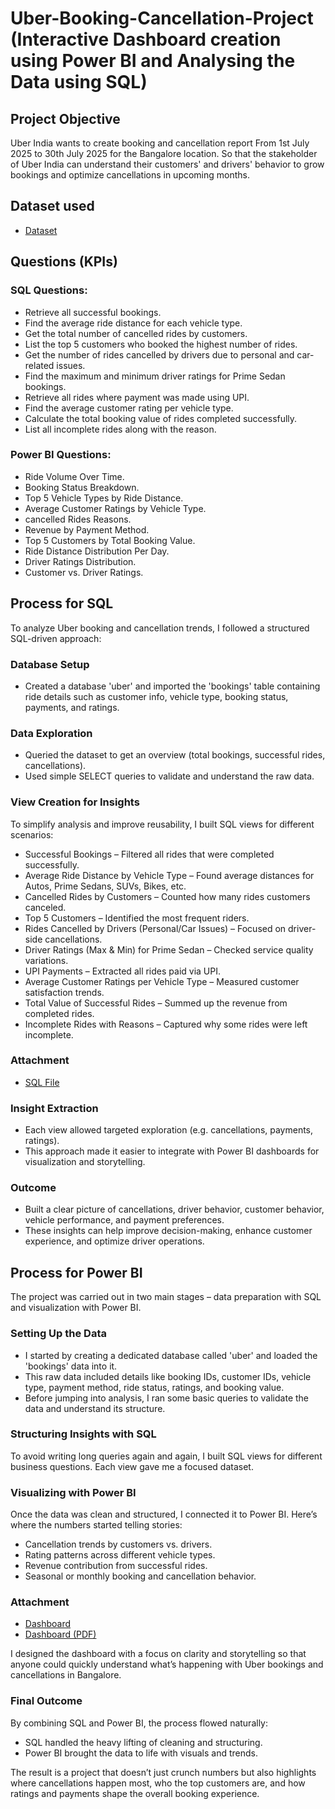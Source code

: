 # Uber-Booking-Cancellation-Project (Interactive Dashboard creation using Power BI and Analysing the Data using SQL)
## Project Objective
Uber India wants to create booking and cancellation report From 1st July 2025 to 30th July 2025 for the Bangalore location. So that the stakeholder of Uber India can understand their customers' and drivers' behavior to grow bookings and optimize cancellations in upcoming months.

## Dataset used
- <a href="https://github.com/PritamSaha234/Uber-Booking-Cancellation-Project/blob/main/Bookings.csv">Dataset</a>

## Questions (KPIs)
### SQL Questions:
- Retrieve all successful bookings.
- Find the average ride distance for each vehicle type.
- Get the total number of cancelled rides by customers.
- List the top 5 customers who booked the highest number of rides.
- Get the number of rides cancelled by drivers due to personal and car-related issues.
- Find the maximum and minimum driver ratings for Prime Sedan bookings.
- Retrieve all rides where payment was made using UPI.
- Find the average customer rating per vehicle type.
- Calculate the total booking value of rides completed successfully.
- List all incomplete rides along with the reason.
### Power BI Questions:
- Ride Volume Over Time.
- Booking Status Breakdown.
- Top 5 Vehicle Types by Ride Distance.
- Average Customer Ratings by Vehicle Type.
- cancelled Rides Reasons.
- Revenue by Payment Method.
- Top 5 Customers by Total Booking Value.
- Ride Distance Distribution Per Day.
- Driver Ratings Distribution.
- Customer vs. Driver Ratings.

## Process for SQL
To analyze Uber booking and cancellation trends, I followed a structured SQL-driven approach:

### Database Setup
- Created a database 'uber' and imported the 'bookings' table containing ride details such as customer info, vehicle type, booking status, payments, and ratings.

### Data Exploration
- Queried the dataset to get an overview (total bookings, successful rides, cancellations).
- Used simple SELECT queries to validate and understand the raw data.

### View Creation for Insights
To simplify analysis and improve reusability, I built SQL views for different scenarios:
- Successful Bookings – Filtered all rides that were completed successfully.
- Average Ride Distance by Vehicle Type – Found average distances for Autos, Prime Sedans, SUVs, Bikes, etc.
- Cancelled Rides by Customers – Counted how many rides customers canceled.
- Top 5 Customers – Identified the most frequent riders.
- Rides Cancelled by Drivers (Personal/Car Issues) – Focused on driver-side cancellations.
- Driver Ratings (Max & Min) for Prime Sedan – Checked service quality variations.
- UPI Payments – Extracted all rides paid via UPI.
- Average Customer Ratings per Vehicle Type – Measured customer satisfaction trends.
- Total Value of Successful Rides – Summed up the revenue from completed rides.
- Incomplete Rides with Reasons – Captured why some rides were left incomplete.

### Attachment
- <a href="https://github.com/PritamSaha234/Uber-Booking-Cancellation-Project/blob/main/uberBooking.sql">SQL File</a>

### Insight Extraction
- Each view allowed targeted exploration (e.g. cancellations, payments, ratings).
- This approach made it easier to integrate with Power BI dashboards for visualization and storytelling.

### Outcome
- Built a clear picture of cancellations, driver behavior, customer behavior, vehicle performance, and payment preferences.
- These insights can help improve decision-making, enhance customer experience, and optimize driver operations.

## Process for Power BI
The project was carried out in two main stages – data preparation with SQL and visualization with Power BI.

### Setting Up the Data
- I started by creating a dedicated database called 'uber' and loaded the 'bookings' data into it.
- This raw data included details like booking IDs, customer IDs, vehicle type, payment method, ride status, ratings, and booking value.
- Before jumping into analysis, I ran some basic queries to validate the data and understand its structure.

### Structuring Insights with SQL
To avoid writing long queries again and again, I built SQL views for different business questions. Each view gave me a focused dataset.

### Visualizing with Power BI
Once the data was clean and structured, I connected it to Power BI. Here’s where the numbers started telling stories:
- Cancellation trends by customers vs. drivers.
- Rating patterns across different vehicle types.
- Revenue contribution from successful rides.
- Seasonal or monthly booking and cancellation behavior.

### Attachment
- <a href="https://github.com/PritamSaha234/Uber-Booking-Cancellation-Project/blob/main/uberBooking.pbix">Dashboard</a>
- <a href="https://github.com/PritamSaha234/Uber-Booking-Cancellation-Project/blob/main/uberBooking.pdf">Dashboard (PDF)</a>

I designed the dashboard with a focus on clarity and storytelling so that anyone could quickly understand what’s happening with Uber bookings and cancellations in Bangalore.

### Final Outcome
By combining SQL and Power BI, the process flowed naturally:
- SQL handled the heavy lifting of cleaning and structuring.
- Power BI brought the data to life with visuals and trends.

The result is a project that doesn’t just crunch numbers but also highlights where cancellations happen most, who the top customers are, and how ratings and payments shape the overall booking experience.
